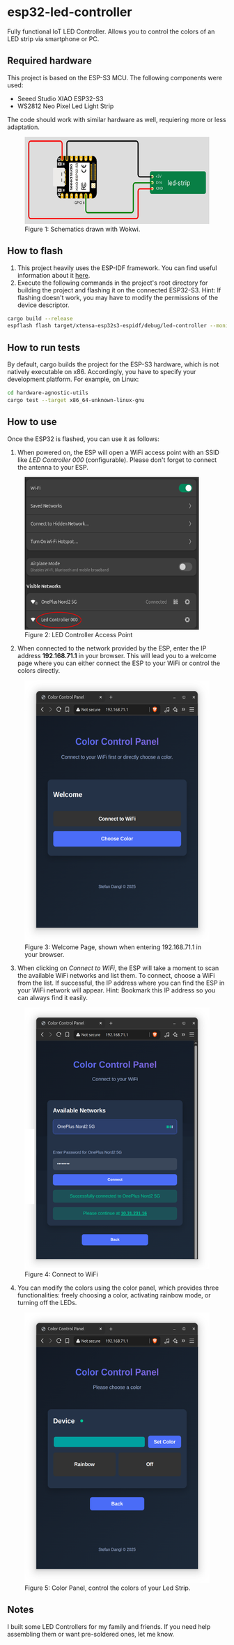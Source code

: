 # esp32-led-controller

Fully functional IoT LED Controller. Allows you to control the colors of an LED strip via smartphone or PC.

## Required hardware

This project is based on the ESP-S3 MCU. The following components were used:
- Seeed Studio XIAO ESP32-S3
- WS2812 Neo Pixel Led Light Strip

The code should work with similar hardware as well, requiering more or less adaptation.

<figure id="fig1-schematics">
  <img src="docs/images/schematics.jpg" alt="Circuit schematic" width="600" height="200">
  <figcaption>Figure 1: Schematics drawn with Wokwi.</figcaption>
</figure>


## How to flash

1) This project heavily uses the ESP-IDF framework. You can find useful information about it [here](https://docs.esp-rs.org/std-training/01_intro.html).
2) Execute the following commands in the project's root directory for building the project and flashing it on the connected ESP32-S3. Hint: If flashing doesn't work, you may have to modify the permissions of the device descriptor.

``` Bash
cargo build --release
espflash flash target/xtensa-esp32s3-espidf/debug/led-controller --monitor
```

## How to run tests

By default, cargo builds the project for the ESP-S3 hardware, which is not natively executable on x86. Accordingly, you have to specify your development platform. For example, on Linux:

``` Bash
cd hardware-agnostic-utils
cargo test --target x86_64-unknown-linux-gnu
```


## How to use

Once the ESP32 is flashed, you can use it as follows:

1) When powered on, the ESP will open a WiFi access point with an SSID like *LED Controller 000* (configurable). Please don't forget to connect the antenna to your ESP.

<figure id="fig1-schematics">
  <img src="docs/images/ESP-AP.png" alt="LED Controller AP" width="400" height="350">
  <figcaption>Figure 2: LED Controller Access Point</figcaption>
</figure>

2) When connected to the network provided by the ESP, enter the IP address **192.168.71.1** in your browser. This will lead you to a welcome page where you can either connect the ESP to your WiFi or control the colors directly.

<figure id="fig1-schematics">
  <img src="docs/images/welcome_page.png" alt="Welcome Page" width="450" height="600">
  <figcaption>Figure 3: Welcome Page, shown when entering 192.168.71.1 in your browser.</figcaption>
</figure>

3) When clicking on *Connect to WiFi*, the ESP will take a moment to scan the available WiFi networks and list them. To connect, choose a WiFi from the list. If successful, the IP address where you can find the ESP in your WiFi network will appear. Hint: Bookmark this IP address so you can always find it easily.

<figure id="fig1-schematics">
  <img src="docs/images/connect_to_wifi.png" alt="Connect to WiFi" width="450" height="600">
  <figcaption>Figure 4: Connect to WiFi</figcaption>
</figure>

4) You can modify the colors using the color panel, which provides three functionalities: freely choosing a color, activating rainbow mode, or turning off the LEDs.

<figure id="fig1-schematics">
  <img src="docs/images/color_panel.png" alt="Color Panel" width="450" height="620">
  <figcaption>Figure 5: Color Panel, control the colors of your Led Strip.</figcaption>
</figure>



## Notes

I built some LED Controllers for my family and friends. If you need help assembling them or want pre-soldered ones, let me know.
